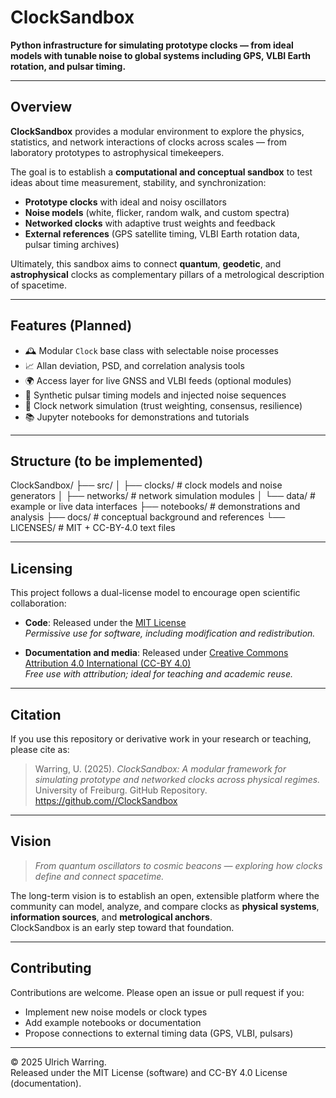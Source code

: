 # ClockSandbox

**Python infrastructure for simulating prototype clocks — from ideal models with tunable noise to global systems including GPS, VLBI Earth rotation, and pulsar timing.**

---

## Overview

**ClockSandbox** provides a modular environment to explore the physics, statistics, and network interactions of clocks across scales — from laboratory prototypes to astrophysical timekeepers.

The goal is to establish a **computational and conceptual sandbox** to test ideas about time measurement, stability, and synchronization:
- **Prototype clocks** with ideal and noisy oscillators
- **Noise models** (white, flicker, random walk, and custom spectra)
- **Networked clocks** with adaptive trust weights and feedback
- **External references** (GPS satellite timing, VLBI Earth rotation data, pulsar timing archives)

Ultimately, this sandbox aims to connect **quantum**, **geodetic**, and **astrophysical** clocks as complementary pillars of a metrological description of spacetime.

---

## Features (Planned)

- 🕰️ Modular `Clock` base class with selectable noise processes  
- 📈 Allan deviation, PSD, and correlation analysis tools  
- 🌍 Access layer for live GNSS and VLBI feeds (optional modules)  
- 🌌 Synthetic pulsar timing models and injected noise sequences  
- 🤝 Clock network simulation (trust weighting, consensus, resilience)  
- 📚 Jupyter notebooks for demonstrations and tutorials  

---

## Structure (to be implemented)

ClockSandbox/
├── src/
│   ├── clocks/              # clock models and noise generators
│   ├── networks/            # network simulation modules
│   └── data/                # example or live data interfaces
├── notebooks/               # demonstrations and analysis
├── docs/                    # conceptual background and references
└── LICENSES/                # MIT + CC-BY-4.0 text files

---

## Licensing

This project follows a dual-license model to encourage open scientific collaboration:

- **Code**: Released under the [MIT License](LICENSES/MIT_LICENSE.md)  
  *Permissive use for software, including modification and redistribution.*

- **Documentation and media**: Released under [Creative Commons Attribution 4.0 International (CC-BY 4.0)](LICENSES/CC_BY_4.0.md)  
  *Free use with attribution; ideal for teaching and academic reuse.*

---

## Citation

If you use this repository or derivative work in your research or teaching, please cite as:

> Warring, U. (2025). *ClockSandbox: A modular framework for simulating prototype and networked clocks across physical regimes.*  
> University of Freiburg. GitHub Repository.  
> [https://github.com/<your-github-handle>/ClockSandbox](https://github.com/)

---

## Vision

> *From quantum oscillators to cosmic beacons — exploring how clocks define and connect spacetime.*

The long-term vision is to establish an open, extensible platform where the community can model, analyze, and compare clocks as **physical systems**, **information sources**, and **metrological anchors**.  
ClockSandbox is an early step toward that foundation.

---

## Contributing

Contributions are welcome. Please open an issue or pull request if you:
- Implement new noise models or clock types  
- Add example notebooks or documentation  
- Propose connections to external timing data (GPS, VLBI, pulsars)

---

© 2025 Ulrich Warring.  
Released under the MIT License (software) and CC-BY 4.0 License (documentation).
